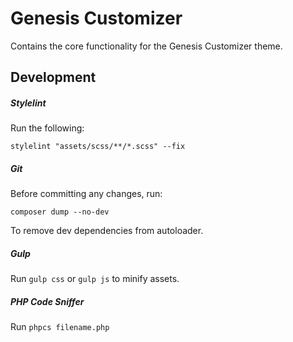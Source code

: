 # Genesis Customizer

Contains the core functionality for the Genesis Customizer theme.


## Development

##### Stylelint

Run the following:

`stylelint "assets/scss/**/*.scss" --fix`

##### Git

Before committing any changes, run:

`composer dump --no-dev`

To remove dev dependencies from autoloader.

##### Gulp

Run `gulp css` or `gulp js` to minify assets.

##### PHP Code Sniffer

Run `phpcs filename.php`
